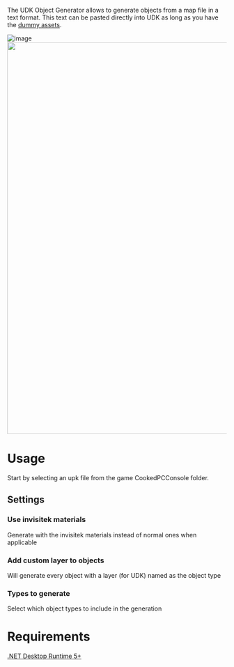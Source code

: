 The UDK Object Generator allows to generate objects from a map file in a text format. This text can be pasted directly into UDK as long as you have the [dummy assets](https://github.com/Martinii89/RL_DummyAssets/).

![image](https://user-images.githubusercontent.com/3978014/144110762-2ce2b92c-ea96-4eba-adc8-20d4ba99c9e3.png)
<img src="https://media.giphy.com/media/uIXlzj6VcnidzyQ1m7/giphy.gif" width="900">

Usage
==============
Start by selecting an upk file from the game CookedPCConsole folder.
## Settings
### Use invisitek materials
Generate with the invisitek materials instead of normal ones when applicable
### Add custom layer to objects
Will generate every object with a layer (for UDK) named as the object type
### Types to generate
Select which object types to include in the generation

Requirements
==============
[.NET Desktop Runtime 5+](https://dotnet.microsoft.com/download/dotnet/5.0)
